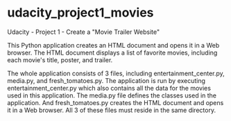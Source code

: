 # udacity_project1_movies
Udacity - Project 1 - Create a "Movie Trailer Website"

This Python application creates an HTML document and opens it in a Web browser.  The HTML document displays a list of favorite movies, including each movie's title, poster, and trailer.

The whole application consists of 3 files, including entertainment_center.py, media.py, and fresh_tomatoes.py.  The application is run by executing entertainment_center.py which also contains all the data for the movies used in this application.  The media.py file defines the classes used in the application.  And fresh_tomatoes.py creates the HTML document and opens it in a Web browser.  All 3 of these files must reside in the same directory.
